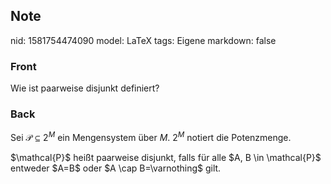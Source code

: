 ## Note
nid: 1581754474090
model: LaTeX
tags: Eigene
markdown: false

### Front
Wie ist paarweise disjunkt definiert?

### Back
Sei $\mathcal{P} \subseteq 2^{M}$ ein Mengensystem über $M$.  $2^{M}$ notiert die Potenzmenge.<div>
<div>$\mathcal{P}$ heißt paarweise disjunkt, falls für alle $A, B \in \mathcal{P}$ entweder $A=B$ oder $A \cap B=\varnothing$ gilt.
</div></div>

